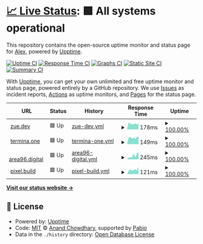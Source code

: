 # [📈 Live Status](https://zuedev.github.io/my-upptime): <!--live status--> **🟩 All systems operational**

This repository contains the open-source uptime monitor and status page for [Alex](zue.dev), powered by [Upptime](https://github.com/upptime/upptime).

[![Uptime CI](https://github.com/zuedev/my-upptime/workflows/Uptime%20CI/badge.svg)](https://github.com/zuedev/my-upptime/actions?query=workflow%3A%22Uptime+CI%22)
[![Response Time CI](https://github.com/zuedev/my-upptime/workflows/Response%20Time%20CI/badge.svg)](https://github.com/zuedev/my-upptime/actions?query=workflow%3A%22Response+Time+CI%22)
[![Graphs CI](https://github.com/zuedev/my-upptime/workflows/Graphs%20CI/badge.svg)](https://github.com/zuedev/my-upptime/actions?query=workflow%3A%22Graphs+CI%22)
[![Static Site CI](https://github.com/zuedev/my-upptime/workflows/Static%20Site%20CI/badge.svg)](https://github.com/zuedev/my-upptime/actions?query=workflow%3A%22Static+Site+CI%22)
[![Summary CI](https://github.com/zuedev/my-upptime/workflows/Summary%20CI/badge.svg)](https://github.com/zuedev/my-upptime/actions?query=workflow%3A%22Summary+CI%22)

With [Upptime](https://upptime.js.org), you can get your own unlimited and free uptime monitor and status page, powered entirely by a GitHub repository. We use [Issues](https://github.com/zuedev/my-upptime/issues) as incident reports, [Actions](https://github.com/zuedev/my-upptime/actions) as uptime monitors, and [Pages](https://zuedev.github.io/my-upptime) for the status page.

<!--start: status pages-->
<!-- This summary is generated by Upptime (https://github.com/upptime/upptime) -->
<!-- Do not edit this manually, your changes will be overwritten -->
<!-- prettier-ignore -->
| URL | Status | History | Response Time | Uptime |
| --- | ------ | ------- | ------------- | ------ |
| <img alt="" src="https://icons.duckduckgo.com/ip3/zue.dev.ico" height="13"> [zue.dev](https://zue.dev) | 🟩 Up | [zue-dev.yml](https://github.com/zuedev/my-upptime/commits/HEAD/history/zue-dev.yml) | <details><summary><img alt="Response time graph" src="./graphs/zue-dev/response-time-week.png" height="20"> 178ms</summary><br><a href="https://zuedev.github.io/my-upptime/history/zue-dev"><img alt="Response time 163" src="https://img.shields.io/endpoint?url=https%3A%2F%2Fraw.githubusercontent.com%2Fzuedev%2Fmy-upptime%2FHEAD%2Fapi%2Fzue-dev%2Fresponse-time.json"></a><br><a href="https://zuedev.github.io/my-upptime/history/zue-dev"><img alt="24-hour response time 180" src="https://img.shields.io/endpoint?url=https%3A%2F%2Fraw.githubusercontent.com%2Fzuedev%2Fmy-upptime%2FHEAD%2Fapi%2Fzue-dev%2Fresponse-time-day.json"></a><br><a href="https://zuedev.github.io/my-upptime/history/zue-dev"><img alt="7-day response time 178" src="https://img.shields.io/endpoint?url=https%3A%2F%2Fraw.githubusercontent.com%2Fzuedev%2Fmy-upptime%2FHEAD%2Fapi%2Fzue-dev%2Fresponse-time-week.json"></a><br><a href="https://zuedev.github.io/my-upptime/history/zue-dev"><img alt="30-day response time 163" src="https://img.shields.io/endpoint?url=https%3A%2F%2Fraw.githubusercontent.com%2Fzuedev%2Fmy-upptime%2FHEAD%2Fapi%2Fzue-dev%2Fresponse-time-month.json"></a><br><a href="https://zuedev.github.io/my-upptime/history/zue-dev"><img alt="1-year response time 163" src="https://img.shields.io/endpoint?url=https%3A%2F%2Fraw.githubusercontent.com%2Fzuedev%2Fmy-upptime%2FHEAD%2Fapi%2Fzue-dev%2Fresponse-time-year.json"></a></details> | <details><summary><a href="https://zuedev.github.io/my-upptime/history/zue-dev">100.00%</a></summary><a href="https://zuedev.github.io/my-upptime/history/zue-dev"><img alt="All-time uptime 100.00%" src="https://img.shields.io/endpoint?url=https%3A%2F%2Fraw.githubusercontent.com%2Fzuedev%2Fmy-upptime%2FHEAD%2Fapi%2Fzue-dev%2Fuptime.json"></a><br><a href="https://zuedev.github.io/my-upptime/history/zue-dev"><img alt="24-hour uptime 100.00%" src="https://img.shields.io/endpoint?url=https%3A%2F%2Fraw.githubusercontent.com%2Fzuedev%2Fmy-upptime%2FHEAD%2Fapi%2Fzue-dev%2Fuptime-day.json"></a><br><a href="https://zuedev.github.io/my-upptime/history/zue-dev"><img alt="7-day uptime 100.00%" src="https://img.shields.io/endpoint?url=https%3A%2F%2Fraw.githubusercontent.com%2Fzuedev%2Fmy-upptime%2FHEAD%2Fapi%2Fzue-dev%2Fuptime-week.json"></a><br><a href="https://zuedev.github.io/my-upptime/history/zue-dev"><img alt="30-day uptime 100.00%" src="https://img.shields.io/endpoint?url=https%3A%2F%2Fraw.githubusercontent.com%2Fzuedev%2Fmy-upptime%2FHEAD%2Fapi%2Fzue-dev%2Fuptime-month.json"></a><br><a href="https://zuedev.github.io/my-upptime/history/zue-dev"><img alt="1-year uptime 100.00%" src="https://img.shields.io/endpoint?url=https%3A%2F%2Fraw.githubusercontent.com%2Fzuedev%2Fmy-upptime%2FHEAD%2Fapi%2Fzue-dev%2Fuptime-year.json"></a></details>
| <img alt="" src="https://icons.duckduckgo.com/ip3/termina.one.ico" height="13"> [termina.one](https://termina.one) | 🟩 Up | [termina-one.yml](https://github.com/zuedev/my-upptime/commits/HEAD/history/termina-one.yml) | <details><summary><img alt="Response time graph" src="./graphs/termina-one/response-time-week.png" height="20"> 149ms</summary><br><a href="https://zuedev.github.io/my-upptime/history/termina-one"><img alt="Response time 246" src="https://img.shields.io/endpoint?url=https%3A%2F%2Fraw.githubusercontent.com%2Fzuedev%2Fmy-upptime%2FHEAD%2Fapi%2Ftermina-one%2Fresponse-time.json"></a><br><a href="https://zuedev.github.io/my-upptime/history/termina-one"><img alt="24-hour response time 137" src="https://img.shields.io/endpoint?url=https%3A%2F%2Fraw.githubusercontent.com%2Fzuedev%2Fmy-upptime%2FHEAD%2Fapi%2Ftermina-one%2Fresponse-time-day.json"></a><br><a href="https://zuedev.github.io/my-upptime/history/termina-one"><img alt="7-day response time 149" src="https://img.shields.io/endpoint?url=https%3A%2F%2Fraw.githubusercontent.com%2Fzuedev%2Fmy-upptime%2FHEAD%2Fapi%2Ftermina-one%2Fresponse-time-week.json"></a><br><a href="https://zuedev.github.io/my-upptime/history/termina-one"><img alt="30-day response time 246" src="https://img.shields.io/endpoint?url=https%3A%2F%2Fraw.githubusercontent.com%2Fzuedev%2Fmy-upptime%2FHEAD%2Fapi%2Ftermina-one%2Fresponse-time-month.json"></a><br><a href="https://zuedev.github.io/my-upptime/history/termina-one"><img alt="1-year response time 246" src="https://img.shields.io/endpoint?url=https%3A%2F%2Fraw.githubusercontent.com%2Fzuedev%2Fmy-upptime%2FHEAD%2Fapi%2Ftermina-one%2Fresponse-time-year.json"></a></details> | <details><summary><a href="https://zuedev.github.io/my-upptime/history/termina-one">100.00%</a></summary><a href="https://zuedev.github.io/my-upptime/history/termina-one"><img alt="All-time uptime 100.00%" src="https://img.shields.io/endpoint?url=https%3A%2F%2Fraw.githubusercontent.com%2Fzuedev%2Fmy-upptime%2FHEAD%2Fapi%2Ftermina-one%2Fuptime.json"></a><br><a href="https://zuedev.github.io/my-upptime/history/termina-one"><img alt="24-hour uptime 100.00%" src="https://img.shields.io/endpoint?url=https%3A%2F%2Fraw.githubusercontent.com%2Fzuedev%2Fmy-upptime%2FHEAD%2Fapi%2Ftermina-one%2Fuptime-day.json"></a><br><a href="https://zuedev.github.io/my-upptime/history/termina-one"><img alt="7-day uptime 100.00%" src="https://img.shields.io/endpoint?url=https%3A%2F%2Fraw.githubusercontent.com%2Fzuedev%2Fmy-upptime%2FHEAD%2Fapi%2Ftermina-one%2Fuptime-week.json"></a><br><a href="https://zuedev.github.io/my-upptime/history/termina-one"><img alt="30-day uptime 100.00%" src="https://img.shields.io/endpoint?url=https%3A%2F%2Fraw.githubusercontent.com%2Fzuedev%2Fmy-upptime%2FHEAD%2Fapi%2Ftermina-one%2Fuptime-month.json"></a><br><a href="https://zuedev.github.io/my-upptime/history/termina-one"><img alt="1-year uptime 100.00%" src="https://img.shields.io/endpoint?url=https%3A%2F%2Fraw.githubusercontent.com%2Fzuedev%2Fmy-upptime%2FHEAD%2Fapi%2Ftermina-one%2Fuptime-year.json"></a></details>
| <img alt="" src="https://icons.duckduckgo.com/ip3/area96.digital.ico" height="13"> [area96.digital](https://area96.digital) | 🟩 Up | [area96-digital.yml](https://github.com/zuedev/my-upptime/commits/HEAD/history/area96-digital.yml) | <details><summary><img alt="Response time graph" src="./graphs/area96-digital/response-time-week.png" height="20"> 245ms</summary><br><a href="https://zuedev.github.io/my-upptime/history/area96-digital"><img alt="Response time 202" src="https://img.shields.io/endpoint?url=https%3A%2F%2Fraw.githubusercontent.com%2Fzuedev%2Fmy-upptime%2FHEAD%2Fapi%2Farea96-digital%2Fresponse-time.json"></a><br><a href="https://zuedev.github.io/my-upptime/history/area96-digital"><img alt="24-hour response time 125" src="https://img.shields.io/endpoint?url=https%3A%2F%2Fraw.githubusercontent.com%2Fzuedev%2Fmy-upptime%2FHEAD%2Fapi%2Farea96-digital%2Fresponse-time-day.json"></a><br><a href="https://zuedev.github.io/my-upptime/history/area96-digital"><img alt="7-day response time 245" src="https://img.shields.io/endpoint?url=https%3A%2F%2Fraw.githubusercontent.com%2Fzuedev%2Fmy-upptime%2FHEAD%2Fapi%2Farea96-digital%2Fresponse-time-week.json"></a><br><a href="https://zuedev.github.io/my-upptime/history/area96-digital"><img alt="30-day response time 202" src="https://img.shields.io/endpoint?url=https%3A%2F%2Fraw.githubusercontent.com%2Fzuedev%2Fmy-upptime%2FHEAD%2Fapi%2Farea96-digital%2Fresponse-time-month.json"></a><br><a href="https://zuedev.github.io/my-upptime/history/area96-digital"><img alt="1-year response time 202" src="https://img.shields.io/endpoint?url=https%3A%2F%2Fraw.githubusercontent.com%2Fzuedev%2Fmy-upptime%2FHEAD%2Fapi%2Farea96-digital%2Fresponse-time-year.json"></a></details> | <details><summary><a href="https://zuedev.github.io/my-upptime/history/area96-digital">100.00%</a></summary><a href="https://zuedev.github.io/my-upptime/history/area96-digital"><img alt="All-time uptime 100.00%" src="https://img.shields.io/endpoint?url=https%3A%2F%2Fraw.githubusercontent.com%2Fzuedev%2Fmy-upptime%2FHEAD%2Fapi%2Farea96-digital%2Fuptime.json"></a><br><a href="https://zuedev.github.io/my-upptime/history/area96-digital"><img alt="24-hour uptime 100.00%" src="https://img.shields.io/endpoint?url=https%3A%2F%2Fraw.githubusercontent.com%2Fzuedev%2Fmy-upptime%2FHEAD%2Fapi%2Farea96-digital%2Fuptime-day.json"></a><br><a href="https://zuedev.github.io/my-upptime/history/area96-digital"><img alt="7-day uptime 100.00%" src="https://img.shields.io/endpoint?url=https%3A%2F%2Fraw.githubusercontent.com%2Fzuedev%2Fmy-upptime%2FHEAD%2Fapi%2Farea96-digital%2Fuptime-week.json"></a><br><a href="https://zuedev.github.io/my-upptime/history/area96-digital"><img alt="30-day uptime 100.00%" src="https://img.shields.io/endpoint?url=https%3A%2F%2Fraw.githubusercontent.com%2Fzuedev%2Fmy-upptime%2FHEAD%2Fapi%2Farea96-digital%2Fuptime-month.json"></a><br><a href="https://zuedev.github.io/my-upptime/history/area96-digital"><img alt="1-year uptime 100.00%" src="https://img.shields.io/endpoint?url=https%3A%2F%2Fraw.githubusercontent.com%2Fzuedev%2Fmy-upptime%2FHEAD%2Fapi%2Farea96-digital%2Fuptime-year.json"></a></details>
| <img alt="" src="https://icons.duckduckgo.com/ip3/pixel.build.ico" height="13"> [pixel.build](https://pixel.build) | 🟩 Up | [pixel-build.yml](https://github.com/zuedev/my-upptime/commits/HEAD/history/pixel-build.yml) | <details><summary><img alt="Response time graph" src="./graphs/pixel-build/response-time-week.png" height="20"> 121ms</summary><br><a href="https://zuedev.github.io/my-upptime/history/pixel-build"><img alt="Response time 126" src="https://img.shields.io/endpoint?url=https%3A%2F%2Fraw.githubusercontent.com%2Fzuedev%2Fmy-upptime%2FHEAD%2Fapi%2Fpixel-build%2Fresponse-time.json"></a><br><a href="https://zuedev.github.io/my-upptime/history/pixel-build"><img alt="24-hour response time 126" src="https://img.shields.io/endpoint?url=https%3A%2F%2Fraw.githubusercontent.com%2Fzuedev%2Fmy-upptime%2FHEAD%2Fapi%2Fpixel-build%2Fresponse-time-day.json"></a><br><a href="https://zuedev.github.io/my-upptime/history/pixel-build"><img alt="7-day response time 121" src="https://img.shields.io/endpoint?url=https%3A%2F%2Fraw.githubusercontent.com%2Fzuedev%2Fmy-upptime%2FHEAD%2Fapi%2Fpixel-build%2Fresponse-time-week.json"></a><br><a href="https://zuedev.github.io/my-upptime/history/pixel-build"><img alt="30-day response time 126" src="https://img.shields.io/endpoint?url=https%3A%2F%2Fraw.githubusercontent.com%2Fzuedev%2Fmy-upptime%2FHEAD%2Fapi%2Fpixel-build%2Fresponse-time-month.json"></a><br><a href="https://zuedev.github.io/my-upptime/history/pixel-build"><img alt="1-year response time 126" src="https://img.shields.io/endpoint?url=https%3A%2F%2Fraw.githubusercontent.com%2Fzuedev%2Fmy-upptime%2FHEAD%2Fapi%2Fpixel-build%2Fresponse-time-year.json"></a></details> | <details><summary><a href="https://zuedev.github.io/my-upptime/history/pixel-build">100.00%</a></summary><a href="https://zuedev.github.io/my-upptime/history/pixel-build"><img alt="All-time uptime 100.00%" src="https://img.shields.io/endpoint?url=https%3A%2F%2Fraw.githubusercontent.com%2Fzuedev%2Fmy-upptime%2FHEAD%2Fapi%2Fpixel-build%2Fuptime.json"></a><br><a href="https://zuedev.github.io/my-upptime/history/pixel-build"><img alt="24-hour uptime 100.00%" src="https://img.shields.io/endpoint?url=https%3A%2F%2Fraw.githubusercontent.com%2Fzuedev%2Fmy-upptime%2FHEAD%2Fapi%2Fpixel-build%2Fuptime-day.json"></a><br><a href="https://zuedev.github.io/my-upptime/history/pixel-build"><img alt="7-day uptime 100.00%" src="https://img.shields.io/endpoint?url=https%3A%2F%2Fraw.githubusercontent.com%2Fzuedev%2Fmy-upptime%2FHEAD%2Fapi%2Fpixel-build%2Fuptime-week.json"></a><br><a href="https://zuedev.github.io/my-upptime/history/pixel-build"><img alt="30-day uptime 100.00%" src="https://img.shields.io/endpoint?url=https%3A%2F%2Fraw.githubusercontent.com%2Fzuedev%2Fmy-upptime%2FHEAD%2Fapi%2Fpixel-build%2Fuptime-month.json"></a><br><a href="https://zuedev.github.io/my-upptime/history/pixel-build"><img alt="1-year uptime 100.00%" src="https://img.shields.io/endpoint?url=https%3A%2F%2Fraw.githubusercontent.com%2Fzuedev%2Fmy-upptime%2FHEAD%2Fapi%2Fpixel-build%2Fuptime-year.json"></a></details>

<!--end: status pages-->

[**Visit our status website →**](https://zuedev.github.io/my-upptime)

## 📄 License

- Powered by: [Upptime](https://github.com/upptime/upptime)
- Code: [MIT](./LICENSE) © [Anand Chowdhary](https://anandchowdhary.com), supported by [Pabio](https://pabio.com)
- Data in the `./history` directory: [Open Database License](https://opendatacommons.org/licenses/odbl/1-0/)

